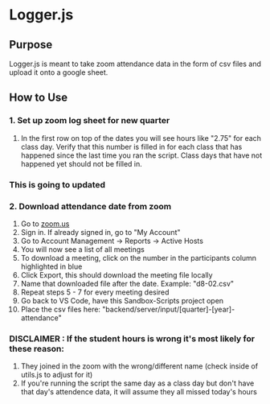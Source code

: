 
# Logger.js

## Purpose

Logger.js is meant to take zoom attendance data in the form of csv files and upload it onto a google sheet.

## How to Use

### 1. Set up zoom log sheet for new quarter
1. In the first row on top of the dates you will see hours like "2.75" for each class day. Verify that this number is filled in for each class that has happened since the last time you ran the script. Class days that have not happened yet should not be filled in.
### This is going to updated 


### 2. Download attendance date from zoom
1.  Go to [zoom.us](https://zoom.us/)
2.  Sign in. If already signed in, go to "My Account"
3.  Go to Account Management -> Reports -> Active Hosts
4.  You will now see a list of all meetings
5.  To download a meeting, click on the number in the participants column highlighted in blue
6.  Click Export, this should download the meeting file locally
7.  Name that downloaded file after the date. Example: "d8-02.csv"
8.  Repeat steps 5 - 7 for every meeting desired
9.  Go back to VS Code, have this Sandbox-Scripts project open
10. Place the csv files here:
    "backend/server/input/[quarter]-[year]-attendance"

### DISCLAIMER : If the student hours is wrong it's most likely for these reason:
1. They joined in the zoom with the wrong/different name (check inside of utils.js to adjust for it)
2. If you're running the script the same day as a class day but don't have that day's attendence data, it will assume they all missed today's hours